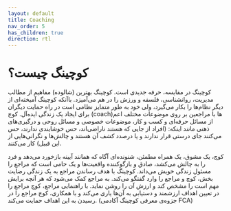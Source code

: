 ```yaml
---
layout: default
title: Coaching
nav_order: 5
has_children: true
direction: rtl
---
```


# کوچینگ چیست؟
کوچینگ در مقایسه، حرفه‌ جدیدی است. کوچینگ بهترین (شالوده) مفاهیم از مطالب مدیریت، روانشناسی، فلسفه و ورزش را در هم می‌آمیزد. باآنکه کوچینگ آمیخته‌ای از دیگر نظام‌ها را بکار می‌گیرد، ولی خود به طور متمایز نظامی است در راه حمایت دیگران برای ایجاد یک زندگی ایده‌آل. کوچ (coach)‌ها با مراجعین بر روی موضوعات مختلف اعم از مسائل حرفه‌ای و کسب و کار، موضوعات خصوصی و مسائل روحی و درگیری‌های ذهنی مانند اینکه: (افراد از جایی که هستند ناراضی‌اند، حس خوشایندی ندارند، حس می‌کنند جای درستی قرار ندارند و یا درصدد کشف آن هستند و چالش‌ها و نگرانی‌هایی از این قبیل) کار می‌کنند.

کوچ، یک مشوق، یک همراه مطمئن، شنونده‌ای آگاه که همانند آیینه بازخورد می‌دهد و فرد را به چالش می‌کشد، صادق و بازگوکننده واقعیت‌ها و یک حامی است که مراجع را مسئول زندگی خویش می‌داند. کوچینگ با هدف رساندن مراجع به یک زندگی رضایت بخش، کوچ و مراجع را وارد گفتگو می‌کند. به مراجع کمک می‌شود که هر آنچه برایش مهم است را مشخص کند و ارزش آن را روشن نماید. با راهنمایی مراجع، کوچ مراجع را در تعیین اهداف ارزشمند و دستیابی به آن‌ها یاری می‌کند و با همکاری، کوچ مراجع را در رسیدن به این اهداف حمایت می‌کند. (جزوه‌ی معرفی کوچینگ آکادمی FCA)
